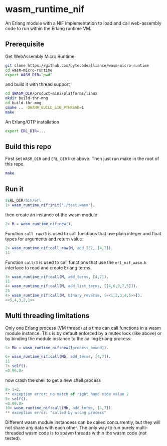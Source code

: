 # wasm_runtime_nif

An Erlang module with a NIF implementation to load and call web-assembly code
to run within the Erlang runtime VM.


## Prerequisite

Get WebAssembly Micro Runtime
```sh
git clone https://github.com/bytecodealliance/wasm-micro-runtime
cd wasm-micro-runtime
export WASM_DIR=`pwd`
```
and build it with thread support
```sh
cd $WASM_DIR/product-mini/platforms/linux
mkdir build-thr-mng
cd build-thr-mng
cmake .. -DWAMR_BUILD_LIB_PTHREAD=1
make
```

An Erlang/OTP installation
```sh
export ERL_DIR=...
```


## Build this repo

First set `WASM_DIR` and `ERL_DIR` like above.
Then just run make in the root of this repo.
```sh
make
```

## Run it

```erlang
$ERL_DIR/bin/erl
1> wasm_runtime_nif:init("./test.wasm").
```
then create an instance of the wasm module
```erlang
2> M = wasm_runtime_nif:new().
```

Function `call_raw/3` is used to call functions that use plain integer and float
types for arguments and return value:

```erlang
2> wasm_runtime_nif:call_raw(M, add_I32, [4,7]).
11
```

Function `call/3` is used to call functions that use the `erl_nif_wasm.h`
interface to read and create Erlang terms.
```erlang
3> wasm_runtime_nif:call(M, add_terms, [4,7]).
11
4> wasm_runtime_nif:call(M, add_list_terms, [[4,6,3,7,5]]).
25
4> wasm_runtime_nif:call(M, binary_reverse, [<<1,2,3,4,5>>]).
<<5,4,3,2,1>>
```


## Multi threading limitations

Only one Erlang process (VM thread) at a time can call functions in a wasm
module instance. This is by default enforced by a mutex lock (like above) or by
binding the module instance to the calling Erlang process:

```erlang
5> Mb = wasm_runtime_nif:new([process_bound]).

6> wasm_runtime_nif:call(Mb, add_terms, [4,7]).
11
7> self().
<0.96.0>
```
now crash the shell to get a new shell process
```erlang
8> 1=2.
** exception error: no match of right hand side value 2
9> self().
<0.99.0>
10> wasm_runtime_nif:call(Mb, add_terms, [4,7]).
** exception error: "called by wrong process"
```

Different wasm module instancess can be called concurrently, but they will not
share any data with each other. The only way to run purely multi-threaded wasm
code is to spawn threads within the wasm code (not tested).

